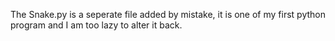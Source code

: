 The Snake.py is a seperate file added by mistake, it is one of my first python program and I am too lazy to alter it back.
